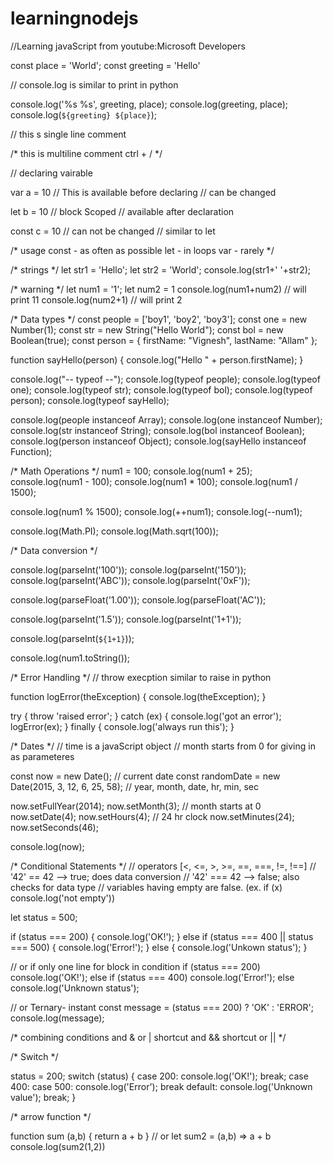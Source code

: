 # learningnodejs

//Learning javaScript from youtube:Microsoft Developers

const place = 'World';
const greeting = 'Hello'

// console.log is similar to print in python

console.log('%s %s', greeting, place);
console.log(greeting, place);
console.log(`${greeting} ${place}`);

// this s single line comment

/*
this is multiline comment     ctrl + /
*/

// declaring vairable

var a = 10
// This is available before declaring
// can be changed

let b = 10
// block Scoped
// available after declaration

const c = 10
// can not be changed
// similar to let

/* usage
const - as often as possible
let - in loops
var - rarely */

/* strings */
let str1 = 'Hello';
let str2 = 'World';
console.log(str1+' '+str2);

/* warning */
let num1 = '1';
let num2 = 1
console.log(num1+num2)
// will print 11
console.log(num2+1)
// will print 2

/* Data types */
const people = ['boy1', 'boy2', 'boy3'];
const one = new Number(1);
const str = new String("Hello World");
const bol = new Boolean(true);
const person = {
    firstName: "Vignesh",
    lastName: "Allam"
};

function sayHello(person) {
    console.log("Hello " + person.firstName);
}

console.log("-- typeof --");
console.log(typeof people);
console.log(typeof one);
console.log(typeof str);
console.log(typeof bol);
console.log(typeof person);
console.log(typeof sayHello);

console.log(people instanceof Array);
console.log(one instanceof Number);
console.log(str instanceof String);
console.log(bol instanceof Boolean);
console.log(person instanceof Object);
console.log(sayHello instanceof Function);

/* Math Operations */
num1 = 100;
console.log(num1 + 25);
console.log(num1 - 100);
console.log(num1 * 100);
console.log(num1 / 1500);

console.log(num1 % 1500);
console.log(++num1);
console.log(--num1);

console.log(Math.PI);
console.log(Math.sqrt(100));

/* Data conversion */

console.log(parseInt('100'));
console.log(parseInt('150'));
console.log(parseInt('ABC'));
console.log(parseInt('0xF'));

console.log(parseFloat('1.00'));
console.log(parseFloat('AC'));

console.log(parseInt('1.5'));
console.log(parseInt('1+1'));

console.log(parseInt(`${1+1}`));

console.log(num1.toString());

/* Error Handling */
// throw execption similar to raise in python

function logError(theException) {
    console.log(theException);
}

try {
    throw 'raised error';
} catch (ex) {
    console.log('got an error');
    logError(ex);
} finally {
    console.log('always run this');
}

/* Dates */
// time is a javaScript object
// month starts from 0 for giving in as parameteres

const now = new Date();          // current date
const randomDate = new Date(2015, 3, 12, 6, 25, 58);         // year, month, date, hr, min, sec

now.setFullYear(2014);
now.setMonth(3);        // month starts at 0
now.setDate(4);
now.setHours(4);        // 24 hr clock
now.setMinutes(24);
now.setSeconds(46);

console.log(now);

/* Conditional Statements */
// operators [<, <=, >, >=, ==, ===, !=, !==]
// '42' == 42 --> true; does data conversion
// '42' === 42 --> false; also checks for data type
// variables having empty are false. (ex. if (x) console.log('not empty'))

let status = 500;

if (status === 200) {
    console.log('OK!');
} else if (status === 400 || status === 500) {
    console.log('Error!');
} else {
    console.log('Unkown status');
}

// or if only one line for block in condition
if (status === 200) console.log('OK!');
else if (status === 400) console.log('Error!');
else console.log('Unknown status');

// or Ternary- instant
const message = (status === 200) ? 'OK' : 'ERROR';
console.log(message);

/* combining conditions
and &
or |
shortcut and &&
shortcut or || */

/* Switch */

status = 200;
switch (status) {
    case 200:
        console.log('OK!');
        break;
    case 400:
    case 500:
        console.log('Error');
        break
    default:
        console.log('Unknown value');
        break;
}

/* arrow function */

function sum (a,b) {
    return a + b
}
// or
let sum2 = (a,b) => a + b
console.log(sum2(1,2))
